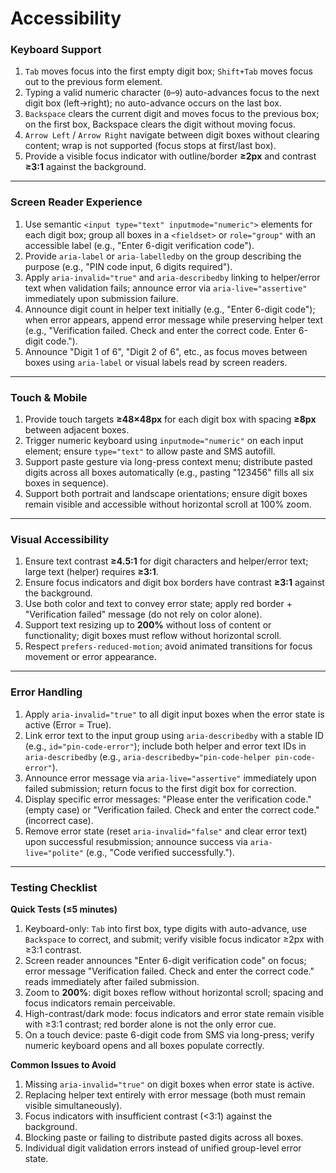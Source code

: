 # Accessibility

### Keyboard Support

1. `Tab` moves focus into the first empty digit box; `Shift+Tab` moves focus out to the previous form element.
2. Typing a valid numeric character (`0`–`9`) auto-advances focus to the next digit box (left→right); no auto-advance occurs on the last box.
3. `Backspace` clears the current digit and moves focus to the previous box; on the first box, Backspace clears the digit without moving focus.
4. `Arrow Left` / `Arrow Right` navigate between digit boxes without clearing content; wrap is not supported (focus stops at first/last box).
5. Provide a visible focus indicator with outline/border **≥2px** and contrast **≥3:1** against the background.

---

### Screen Reader Experience

1. Use semantic `<input type="text" inputmode="numeric">` elements for each digit box; group all boxes in a `<fieldset>` or `role="group"` with an accessible label (e.g., "Enter 6-digit verification code").
2. Provide `aria-label` or `aria-labelledby` on the group describing the purpose (e.g., "PIN code input, 6 digits required").
3. Apply `aria-invalid="true"` and `aria-describedby` linking to helper/error text when validation fails; announce error via `aria-live="assertive"` immediately upon submission failure.
4. Announce digit count in helper text initially (e.g., "Enter 6-digit code"); when error appears, append error message while preserving helper text (e.g., "Verification failed. Check and enter the correct code. Enter 6-digit code.").
5. Announce "Digit 1 of 6", "Digit 2 of 6", etc., as focus moves between boxes using `aria-label` or visual labels read by screen readers.

---

### Touch & Mobile

1. Provide touch targets **≥48×48px** for each digit box with spacing **≥8px** between adjacent boxes.
2. Trigger numeric keyboard using `inputmode="numeric"` on each input element; ensure `type="text"` to allow paste and SMS autofill.
3. Support paste gesture via long-press context menu; distribute pasted digits across all boxes automatically (e.g., pasting "123456" fills all six boxes in sequence).
4. Support both portrait and landscape orientations; ensure digit boxes remain visible and accessible without horizontal scroll at 100% zoom.

---

### Visual Accessibility

1. Ensure text contrast **≥4.5:1** for digit characters and helper/error text; large text (helper) requires **≥3:1**.
2. Ensure focus indicators and digit box borders have contrast **≥3:1** against the background.
3. Use both color and text to convey error state; apply red border + "Verification failed" message (do not rely on color alone).
4. Support text resizing up to **200%** without loss of content or functionality; digit boxes must reflow without horizontal scroll.
5. Respect `prefers-reduced-motion`; avoid animated transitions for focus movement or error appearance.

---

### Error Handling

1. Apply `aria-invalid="true"` to all digit input boxes when the error state is active (Error = True).
2. Link error text to the input group using `aria-describedby` with a stable ID (e.g., `id="pin-code-error"`); include both helper and error text IDs in `aria-describedby` (e.g., `aria-describedby="pin-code-helper pin-code-error"`).
3. Announce error message via `aria-live="assertive"` immediately upon failed submission; return focus to the first digit box for correction.
4. Display specific error messages: "Please enter the verification code." (empty case) or "Verification failed. Check and enter the correct code." (incorrect case).
5. Remove error state (reset `aria-invalid="false"` and clear error text) upon successful resubmission; announce success via `aria-live="polite"` (e.g., "Code verified successfully.").

---

### Testing Checklist

**Quick Tests (≤5 minutes)**

1. Keyboard-only: `Tab` into first box, type digits with auto-advance, use `Backspace` to correct, and submit; verify visible focus indicator ≥2px with ≥3:1 contrast.
2. Screen reader announces "Enter 6-digit verification code" on focus; error message "Verification failed. Check and enter the correct code." reads immediately after failed submission.
3. Zoom to **200%**: digit boxes reflow without horizontal scroll; spacing and focus indicators remain perceivable.
4. High-contrast/dark mode: focus indicators and error state remain visible with ≥3:1 contrast; red border alone is not the only error cue.
5. On a touch device: paste 6-digit code from SMS via long-press; verify numeric keyboard opens and all boxes populate correctly.

**Common Issues to Avoid**

1. Missing `aria-invalid="true"` on digit boxes when error state is active.
2. Replacing helper text entirely with error message (both must remain visible simultaneously).
3. Focus indicators with insufficient contrast (<3:1) against the background.
4. Blocking paste or failing to distribute pasted digits across all boxes.
5. Individual digit validation errors instead of unified group-level error state.